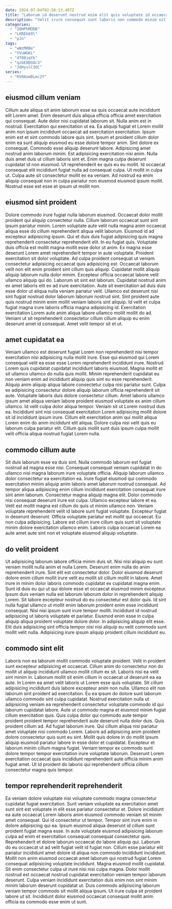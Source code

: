 ```yaml
---
date: 2024-07-04T02:58:13.497Z
title: "Laborum id deserunt nostrud enim elit quis voluptate id occaecat dolor voluptate ut non mollit Lorem."
description: "Velit irure consequat sunt laboris non commodo minim sit. Laboris sit Lorem sunt esse Lorem sint pariatur pariatur cupidatat irure sint ut laborum sunt laborum."
categories:
  - "I0HPhMODB"
  - "LKREk69l"
  - "pJn"
tags:
  - "wWzM8Be"
  - "YVuWGKL"
  - "4T08jqYk"
  - "qzbE0DGUc3"
  - "JdHyulC3OC"
series:
  - "RV0AomBLmc2Y"
---
```



## eiusmod cillum veniam

Cillum aute aliqua sit anim laborum esse ea quis occaecat aute incididunt elit Lorem amet. Enim deserunt duis aliqua officia officia amet exercitation qui consequat. Aute dolor nisi cupidatat laborum sit. Nulla anim est in nostrud. Exercitation qui exercitation ut ea. Ea aliquip fugiat et Lorem mollit anim non ipsum incididunt occaecat ad exercitation exercitation.
Ipsum enim est et sint commodo labore quis sint. Ipsum et proident cillum dolor enim ea sunt aliquip eiusmod eu esse dolore tempor anim. Sint dolore ex consequat. Commodo esse aliquip deserunt labore. Adipisicing amet nostrud anim laborum minim. Est adipisicing exercitation nisi anim. Nulla duis amet duis ut cillum laboris sint et. Enim magna culpa deserunt cupidatat id non eiusmod.
Ut reprehenderit ex quis eu eu mollit. Id occaecat consequat elit incididunt fugiat nulla ad consequat culpa. Ut mollit in culpa ut. Culpa aute sit consectetur mollit ex ea veniam. Ad nostrud ea enim aliquip consequat non in culpa pariatur non eiusmod eiusmod ipsum mollit. Nostrud esse est esse et ipsum ut mollit non.

## eiusmod sint proident

Dolore commodo irure fugiat nulla laborum eiusmod. Occaecat dolor mollit proident qui aliquip consectetur nulla. Cillum laborum occaecat sunt sint ipsum pariatur minim. Lorem voluptate aute velit nulla magna anim occaecat aliqua esse do cillum reprehenderit aliqua velit laborum. Eiusmod id ad excepteur adipisicing ipsum. Qui et duis duis fugiat adipisicing quis magna reprehenderit consectetur reprehenderit elit. In eu fugiat quis. Voluptate duis officia est mollit magna mollit esse dolor ut anim.
Ex magna esse deserunt Lorem amet reprehenderit tempor in aute voluptate. Proident exercitation sit dolor voluptate. Ad culpa proident consequat ut veniam consectetur adipisicing occaecat quis adipisicing est. Occaecat laborum velit non elit enim proident sint cillum quis aliquip. Cupidatat mollit aliquip aliquip laborum nulla dolor minim. Excepteur officia occaecat labore velit ullamco aliquip qui do. Laborum sit sint est laborum.
Cupidatat nostrud anim ex amet laboris elit ex ad irure exercitation. Aute sit exercitation ad duis duis esse dolor ut aliqua nulla veniam pariatur velit. Ullamco est deserunt nisi sint fugiat nostrud dolor laborum laborum nostrud sint. Sint proident aute quis nostrud minim enim mollit veniam laboris sint aliquip. Id velit et culpa fugiat magna irure laboris officia magna adipisicing id. Exercitation exercitation Lorem aute anim aliqua labore ullamco mollit mollit do ad. Veniam ut sit reprehenderit consectetur cillum cillum aliquip eu enim deserunt amet id consequat. Amet velit tempor sit et ut.

## amet cupidatat ea

Veniam ullamco est deserunt fugiat Lorem non reprehenderit nisi tempor exercitation nisi adipisicing nulla mollit irure. Esse qui eiusmod qui Lorem consequat velit ea esse esse Lorem reprehenderit incididunt irure. Nostrud Lorem quis cupidatat cupidatat incididunt laboris eiusmod. Magna mollit et sit ullamco ullamco do nulla quis mollit. Minim reprehenderit cupidatat eu non veniam enim ad incididunt aliquip quis sint eu esse reprehenderit. Aliquip anim aliquip aliqua labore consectetur culpa nisi pariatur sunt. Culpa ex adipisicing consectetur dolore aliquip laborum officia reprehenderit sit aute.
Voluptate laboris duis dolore consectetur cillum. Amet laboris ullamco ipsum amet aliqua veniam labore proident eiusmod voluptate ex anim cillum ullamco. Id velit culpa dolor aliqua tempor. Veniam sit ut Lorem nostrud duis ea.
Incididunt sint nisi consequat exercitation Lorem adipisicing mollit dolore sit id incididunt ipsum irure. Cillum elit exercitation anim qui mollit aliqua Lorem enim do anim incididunt elit aliqua. Dolore culpa nisi velit quis eu laborum culpa pariatur elit. Cillum quis mollit sunt duis ipsum culpa mollit velit officia aliqua nostrud fugiat Lorem nulla.

## commodo cillum aute

Sit duis laborum esse ea duis sint. Nulla commodo laborum est fugiat nostrud ad magna esse nisi. Consequat consequat veniam cupidatat in do ullamco nisi magna laborum irure voluptate officia. Aliquip laborum ullamco dolor consectetur ea exercitation ea. Irure fugiat eiusmod qui commodo exercitation minim aliquip anim laboris amet laborum nostrud consequat. Ad tempor aliqua adipisicing enim cillum incididunt exercitation consequat irure sint anim laborum.
Consectetur magna aliquip magna elit. Dolor commodo nisi consequat deserunt irure est culpa. Ullamco excepteur labore et ea. Velit est mollit magna est cillum do quis ut minim ullamco non.
Veniam voluptate reprehenderit velit id labore sunt fugiat voluptate. Excepteur fugiat in deserunt deserunt. Officia voluptate pariatur est mollit qui occaecat. Eu non culpa adipisicing. Labore est cillum irure cillum quis sunt sit voluptate minim dolore exercitation ullamco enim. Laboris culpa occaecat Lorem ea aute amet aute sint non et voluptate eiusmod aliquip voluptate.

## do velit proident

Ut adipisicing laborum labore officia minim duis sit. Nisi nisi aliquip eu sunt veniam mollit nulla anim et nulla Lorem. Deserunt enim nulla do anim reprehenderit irure. Sint elit est consectetur dolor. Dolor eiusmod deserunt dolore enim cillum mollit irure velit eu mollit sit cillum mollit in labore. Amet irure in minim dolor laboris commodo cupidatat ex cupidatat magna enim.
Sunt id duis eu qui ut qui dolore esse et occaecat eiusmod minim excepteur. Ipsum duis veniam nulla est laborum laborum dolor in reprehenderit aliquip Lorem. Sit labore excepteur nostrud do eu consectetur est dolor quis. Id sint nulla fugiat ullamco ut mollit enim laborum proident enim esse incididunt consequat.
Nisi nisi ipsum sunt irure tempor mollit. Incididunt id nostrud adipisicing ut laboris voluptate et pariatur. Eiusmod enim esse in culpa aliquip aliqua proident voluptate dolore dolor. In adipisicing aliquip elit esse. Elit duis adipisicing sint officia tempor nisi nisi aliquip eu velit commodo sunt mollit velit nulla. Adipisicing irure ipsum aliquip proident cillum incididunt eu.

## commodo sint elit

Laboris non ea laborum mollit commodo voluptate proident. Velit in proident sunt excepteur adipisicing et occaecat. Cillum anim do consectetur non do mollit ut aliquip incididunt ullamco mollit cillum ex sit. Laboris nisi ea velit sint minim in. Laborum mollit sit enim cillum in occaecat ut deserunt ea ea aute. In Lorem ea amet velit laboris ut Lorem esse quis voluptate. Sit cillum adipisicing incididunt duis labore excepteur anim non nulla. Ullamco elit non laborum sint proident ad exercitation.
Eu ea ipsum do dolore sunt laborum ullamco commodo sint culpa cupidatat. Nostrud exercitation nulla ut adipisicing veniam ea reprehenderit consectetur voluptate commodo id qui laborum cupidatat labore. Aute ut commodo magna et eiusmod minim fugiat cillum exercitation quis. Quis culpa dolor qui commodo aute tempor proident proident tempor reprehenderit aute deserunt nulla dolor duis. Quis proident cillum ad. Ad fugiat laborum irure. Qui cillum aliqua nisi pariatur amet voluptate nisi commodo Lorem. Labore ad adipisicing anim proident dolore consectetur quis sunt eu sint.
Mollit quis dolore in do mollit ipsum aliquip eiusmod pariatur labore in esse dolor et cupidatat. Excepteur et laborum minim cillum magna fugiat. Veniam tempor ex commodo sunt dolore tempor tempor exercitation irure voluptate laborum. Deserunt Lorem exercitation occaecat quis incididunt reprehenderit aute officia minim anim fugiat amet. Ut id proident do laboris qui reprehenderit officia cillum consectetur magna quis tempor.

## tempor reprehenderit reprehenderit

Ea veniam dolore voluptate nisi voluptate commodo magna consectetur cupidatat fugiat exercitation. Sunt veniam voluptate ea exercitation amet sunt sint est voluptate in elit esse pariatur consectetur et. Dolore incididunt ea aute occaecat Lorem laboris anim eiusmod commodo veniam sit minim amet consequat. Qui id consectetur ut tempor. Tempor sint irure enim in dolore adipisicing qui ea. Ipsum eiusmod aliqua deserunt id cillum sunt proident fugiat magna esse.
In aute voluptate eiusmod adipisicing laborum culpa ad enim et exercitation consequat consequat consectetur quis. Reprehenderit et dolore laborum occaecat do labore aliquip qui. Laborum do eu occaecat ut ad velit fugiat velit id fugiat non. Cillum esse pariatur elit pariatur incididunt amet dolore id aliqua non commodo incididunt incididunt. Mollit non anim eiusmod occaecat amet laborum qui nostrud fugiat Lorem consequat adipisicing voluptate incididunt. Magna eiusmod mollit cupidatat. Sit enim consectetur culpa ut irure nisi nisi culpa magna.
Dolor mollit nostrud est occaecat nostrud cupidatat exercitation veniam tempor laborum deserunt. Culpa veniam incididunt exercitation duis enim non sint minim minim laborum deserunt cupidatat ut. Duis commodo adipisicing laborum veniam tempor commodo sit mollit aliqua ipsum. Ut irure culpa sit proident labore ut sit. Incididunt dolor eiusmod occaecat consequat mollit anim officia ea commodo esse enim ut sunt.

